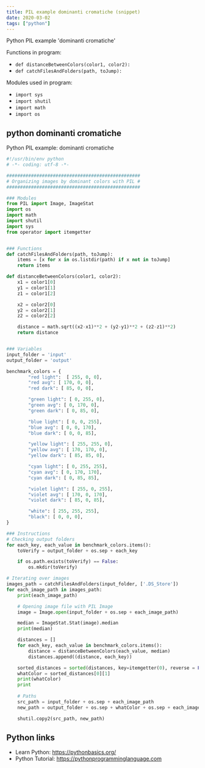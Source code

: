 ```yaml
---
title: PIL example dominanti cromatiche (snippet)
date: 2020-03-02
tags: ["python"]
---
```

Python PIL example 'dominanti cromatiche'

Functions in program: 
* `def distanceBetweenColors(color1, color2):`
* `def catchFilesAndFolders(path, toJump):`

Modules used in program: 
* `import sys`
* `import shutil`
* `import math`
* `import os`

## python dominanti cromatiche

Python PIL example: dominanti cromatiche

```python
#!/usr/bin/env python
# -*- coding: utf-8 -*-

#################################################
# Organizing images by dominant colors with PIL #
#################################################

### Modules
from PIL import Image, ImageStat
import os
import math
import shutil
import sys
from operator import itemgetter


### Functions
def catchFilesAndFolders(path, toJump):
	items = [x for x in os.listdir(path) if x not in toJump]
	return items

def distanceBetweenColors(color1, color2):
	x1 = color1[0]
	y1 = color1[1]
	z1 = color1[2]

	x2 = color2[0]
	y2 = color2[1]
	z2 = color2[2]

	distance = math.sqrt((x2-x1)**2 + (y2-y1)**2 + (z2-z1)**2)
	return distance


### Variables
input_folder = 'input'
output_folder = 'output'

benchmark_colors = {
		"red light":  [ 255, 0, 0],
		"red avg": [ 170, 0, 0],
		"red dark": [ 85, 0, 0],

		"green light": [ 0, 255, 0],
		"green avg": [ 0, 170, 0],
		"green dark": [ 0, 85, 0],

		"blue light": [ 0, 0, 255],
		"blue avg": [ 0, 0, 170],
		"blue dark": [ 0, 0, 85],

		"yellow light": [ 255, 255, 0],
		"yellow avg": [ 170, 170, 0],
		"yellow dark": [ 85, 85, 0],

		"cyan light": [ 0, 255, 255],
		"cyan avg": [ 0, 170, 170],
		"cyan dark": [ 0, 85, 85],

		"violet light": [ 255, 0, 255],
		"violet avg": [ 170, 0, 170],
		"violet dark": [ 85, 0, 85],

		"white": [ 255, 255, 255],
		"black": [ 0, 0, 0],
}

### Instructions
# Checking output folders
for each_key, each_value in benchmark_colors.items():
	toVerify = output_folder + os.sep + each_key

	if os.path.exists(toVerify) == False:
		os.mkdir(toVerify)

# Iterating over images
images_path = catchFilesAndFolders(input_folder, ['.DS_Store'])
for each_image_path in images_path:
	print(each_image_path)

	# Opening image file with PIL Image
	image = Image.open(input_folder + os.sep + each_image_path)

	median = ImageStat.Stat(image).median
	print(median)

	distances = []
	for each_key, each_value in benchmark_colors.items():
		distance = distanceBetweenColors(each_value, median)
		distances.append((distance, each_key))

	sorted_distances = sorted(distances, key=itemgetter(0), reverse = False)
	whatColor = sorted_distances[0][1]
	print(whatColor)
	print
	
	# Paths
	src_path = input_folder + os.sep + each_image_path
	new_path = output_folder + os.sep + whatColor + os.sep + each_image_path

	shutil.copy2(src_path, new_path)

```

## Python links

- Learn Python: https://pythonbasics.org/
- Python Tutorial: https://pythonprogramminglanguage.com

